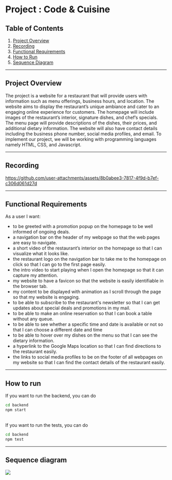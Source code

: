 
# Project : Code & Cuisine <BR>

## Table of Contents

1. [Project Overview](#project-overview)
2. [Recording](#recording)
3. [Functional Requirements](#functional-requirements)
4. [How to Run](#how-to-run)
5. [Sequence Diagram](#sequence-diagram)

---

## Project Overview
The project is a website for a restaurant that will provide users with information such as menu offerings, business hours, and location. The website aims to display the restaurant’s unique ambiance and cater to an engaging online experience for customers. The homepage will include images of the restaurant’s interior, signature dishes, and chef’s specials. The menu page will provide descriptions of the dishes, their prices, and additional dietary information. The website will also have contact details including the business phone number, social media profiles, and email. To implement our project, we will be working with programming languages namely HTML, CSS, and Javascript. 

---
## Recording 
https://github.com/user-attachments/assets/8b0abee3-7817-4f9d-b7ef-c306d061d27d

---

## Functional Requirements
 As a user I want: <br>
-  to be greeted with a promotion popup on the homepage to be well informed of ongoing deals. <br>
-  a navigation bar on the header of my webpage so that the web pages are easy to navigate. <br>
-  a short video of the restaurant’s interior on the homepage so that I can visualize what it looks like. <br>
-  the restaurant logo on the navigation bar to take me to the homepage on click so that I can go to the first page easily. <br>
-  the intro video to start playing when I open the homepage so that it can capture my attention. <br>
-  my website to have a favicon so that the website is easily identifiable in the browser tab.<br>
-  my content to be displayed with animation as I scroll through the page so that my website is engaging.<br>
-  to be able to subscribe to the restaurant's newsletter so that I can get updates about special deals and promotions in my mail.<br>
-  to be able to make an online reservation so that I can book a table without any queue. <br>
-  to be able to see whether a specific time and date is available or not so that I can choose a different date and time<br>
-  to be able to hover over my dishes on the menu so that I can see the dietary information. <br>
-  a hyperlink to the Google Maps location so that I can find directions to the restaurant easily.<br>
-  the links to social media profiles to be on the footer of all webpages on my website so that I can find the contact details of the restaurant easily.<br>

---

## How to run
If you want to run the backend, you can do

```sh
cd backend
npm start
```
<br>
If you want to run the tests, you can do
 
```sh
cd backend
npm test
```
---

## Sequence diagram
<img src = "frontend\media\Seqeuence_diagram.png">



